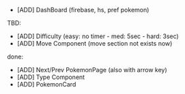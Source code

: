- [ADD] DashBoard (firebase, hs, pref pokemon)

TBD:

- [ADD] Difficulty (easy: no timer - med: 5sec - hard: 3sec)
- [ADD] Move Component (move section not exists now)

done:

- [ADD] Next/Prev PokemonPage (also with arrow key)
- [ADD] Type Component
- [ADD] PokemonCard
